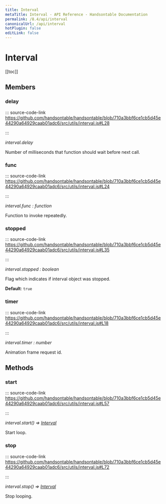 ```yaml
---
title: Interval
metaTitle: Interval - API Reference - Handsontable Documentation
permalink: /8.4/api/interval
canonicalUrl: /api/interval
hotPlugin: false
editLink: false
---
```


# Interval

[[toc]]
## Members

### delay
  
::: source-code-link https://github.com/handsontable/handsontable/blob/710a3bbf6ce1cb5d45e44290a64929caab01adc6/src/utils/interval.js#L28

:::

_interval.delay_

Number of milliseconds that function should wait before next call.



### func
  
::: source-code-link https://github.com/handsontable/handsontable/blob/710a3bbf6ce1cb5d45e44290a64929caab01adc6/src/utils/interval.js#L24

:::

_interval.func : function_

Function to invoke repeatedly.



### stopped
  
::: source-code-link https://github.com/handsontable/handsontable/blob/710a3bbf6ce1cb5d45e44290a64929caab01adc6/src/utils/interval.js#L35

:::

_interval.stopped : boolean_

Flag which indicates if interval object was stopped.

**Default**: <code>true</code>  


### timer
  
::: source-code-link https://github.com/handsontable/handsontable/blob/710a3bbf6ce1cb5d45e44290a64929caab01adc6/src/utils/interval.js#L18

:::

_interval.timer : number_

Animation frame request id.


## Methods

### start
  
::: source-code-link https://github.com/handsontable/handsontable/blob/710a3bbf6ce1cb5d45e44290a64929caab01adc6/src/utils/interval.js#L57

:::

_interval.start() ⇒ [Interval](@/api/interval.md)_

Start loop.



### stop
  
::: source-code-link https://github.com/handsontable/handsontable/blob/710a3bbf6ce1cb5d45e44290a64929caab01adc6/src/utils/interval.js#L72

:::

_interval.stop() ⇒ [Interval](@/api/interval.md)_

Stop looping.


